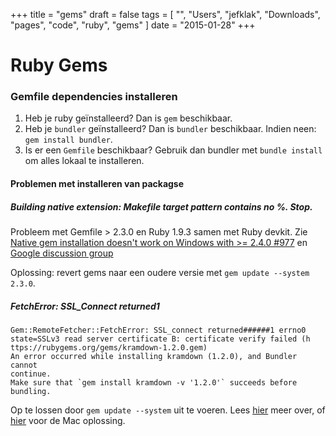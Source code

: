 +++
title = "gems"
draft = false
tags = [
    "",
    "Users",
    "jefklak",
    "Downloads",
    "pages",
    "code",
    "ruby",
    "gems"
]
date = "2015-01-28"
+++
# Ruby Gems 

### Gemfile dependencies installeren 

  1. Heb je ruby geïnstalleerd? Dan is `gem` beschikbaar.
  2. Heb je `bundler` geïnstalleerd? Dan is `bundler` beschikbaar. Indien neen: `gem install bundler`.
  3. Is er een `Gemfile` beschikbaar? Gebruik dan bundler met `bundle install` om alles lokaal te installeren.

#### Problemen met installeren van packagse 

##### Building native extension: Makefile target pattern contains no %. Stop. 

Probleem met Gemfile > 2.3.0 en Ruby 1.9.3 samen met Ruby devkit. Zie [Native gem installation doesn't work on Windows with >= 2.4.0 #977](https:*github.com/rubygems/rubygems/issues/977) en [Google discussion group](https:*groups.google.com/forum/#!topic/rubyinstaller/k19SeJijpKU/discussion)

Oplossing: revert gems naar een oudere versie met `gem update --system 2.3.0`.

##### FetchError: SSL_Connect returned1 ######

```
Gem::RemoteFetcher::FetchError: SSL_connect returned######1 errno0 state=SSLv3 read server certificate B: certificate verify failed (h
ttps://rubygems.org/gems/kramdown-1.2.0.gem)
An error occurred while installing kramdown (1.2.0), and Bundler cannot
continue.
Make sure that `gem install kramdown -v '1.2.0'` succeeds before bundling.
```

Op te lossen door `gem update --system` uit te voeren.
Lees [hier](http:*stackoverflow.com/questions/10246023/bundle-install-fails-with-ssl-certificate-verification-error) meer over, of [hier](http:*ga.be/blog/2013/10/02/fixing-rubygems-ssl-issues-certificate-verify-failed/) voor de Mac oplossing.
